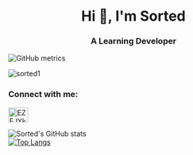 <h1 align="center">Hi 👋, I'm Sorted</h1>
<h3 align="center">A Learning Developer</h3>

![GitHub metrics](https://metrics.lecoq.io/Sorted1)  

<p align="left"> <img src="https://komarev.com/ghpvc/?username=sorted1&label=Profile%20views&color=0e75b6&style=flat" alt="sorted1" /> </p>

<h3 align="left">Connect with me:</h3>
<p align="left">
<a href="https://discord.com/users/1144333195416973372" target="blank"><img align="center" src="https://raw.githubusercontent.com/rahuldkjain/github-profile-readme-generator/master/src/images/icons/Social/discord.svg" alt="EZEJYkhhdf" height="30" width="40" /></a>
</p>

![Sorted's GitHub stats](https://github-readme-stats.vercel.app/api?username=sorted1&show_icons=true&theme=transparent)
<br>
[![Top Langs](https://github-readme-stats.vercel.app/api/top-langs/?username=sorted1&theme=transparent&hide_progress=true)](https://github.com/anuraghazra/github-readme-stats)

